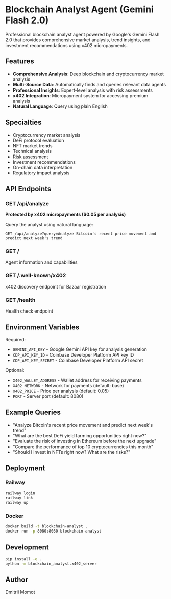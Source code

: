 # Blockchain Analyst Agent (Gemini Flash 2.0)

Professional blockchain analyst agent powered by Google's Gemini Flash 2.0 that provides comprehensive market analysis, trend insights, and investment recommendations using x402 micropayments.

## Features

- **Comprehensive Analysis**: Deep blockchain and cryptocurrency market analysis
- **Multi-Source Data**: Automatically finds and queries relevant data agents
- **Professional Insights**: Expert-level analysis with risk assessments
- **x402 Integration**: Micropayment system for accessing premium analysis
- **Natural Language**: Query using plain English

## Specialties

- Cryptocurrency market analysis
- DeFi protocol evaluation
- NFT market trends  
- Technical analysis
- Risk assessment
- Investment recommendations
- On-chain data interpretation
- Regulatory impact analysis

## API Endpoints

### GET /api/analyze
**Protected by x402 micropayments ($0.05 per analysis)**

Query the analyst using natural language:
```
GET /api/analyze?query=Analyze Bitcoin's recent price movement and predict next week's trend
```

### GET /
Agent information and capabilities

### GET /.well-known/x402
x402 discovery endpoint for Bazaar registration

### GET /health
Health check endpoint

## Environment Variables

Required:
- `GEMINI_API_KEY` - Google Gemini API key for analysis generation
- `CDP_API_KEY_ID` - Coinbase Developer Platform API key ID
- `CDP_API_KEY_SECRET` - Coinbase Developer Platform API secret

Optional:
- `X402_WALLET_ADDRESS` - Wallet address for receiving payments
- `X402_NETWORK` - Network for payments (default: base)
- `X402_PRICE` - Price per analysis (default: 0.05)
- `PORT` - Server port (default: 8080)

## Example Queries

- "Analyze Bitcoin's recent price movement and predict next week's trend"
- "What are the best DeFi yield farming opportunities right now?"
- "Evaluate the risk of investing in Ethereum before the next upgrade"
- "Compare the performance of top 10 cryptocurrencies this month"
- "Should I invest in NFTs right now? What are the risks?"

## Deployment

### Railway
```bash
railway login
railway link
railway up
```

### Docker
```bash
docker build -t blockchain-analyst .
docker run -p 8080:8080 blockchain-analyst
```

## Development

```bash
pip install -e .
python -m blockchain_analyst.x402_server
```

## Author

Dmitrii Momot
